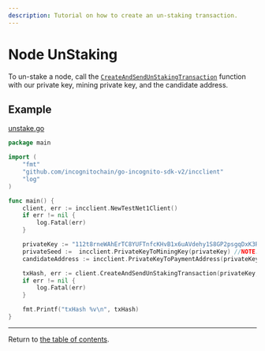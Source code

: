 ```yaml
---
description: Tutorial on how to create an un-staking transaction.
---
```

# Node UnStaking
To un-stake a node, call the [`CreateAndSendUnStakingTransaction`](../../../incclient/staking.go) function with our private key, mining private key, and the candidate address.

## Example
[unstake.go](../../code/staking/unstake/unstake.go)

```go
package main

import (
	"fmt"
	"github.com/incognitochain/go-incognito-sdk-v2/incclient"
	"log"
)

func main() {
	client, err := incclient.NewTestNet1Client()
	if err != nil {
		log.Fatal(err)
	}

	privateKey := "112t8rneWAhErTC8YUFTnfcKHvB1x6uAVdehy1S8GP2psgqDxK3RHouUcd69fz88oAL9XuMyQ8mBY5FmmGJdcyrpwXjWBXRpoWwgJXjsxi4j"
	privateSeed :=  incclient.PrivateKeyToMiningKey(privateKey) //NOTE: the private seed (a.k.a the mining key) can be randomly generated and not be dependent on the private key
	candidateAddress := incclient.PrivateKeyToPaymentAddress(privateKey, -1)

	txHash, err := client.CreateAndSendUnStakingTransaction(privateKey, privateSeed, candidateAddress)
	if err != nil {
		log.Fatal(err)
	}

	fmt.Printf("txHash %v\n", txHash)
}
```
---
Return to [the table of contents](../../../README.md).
